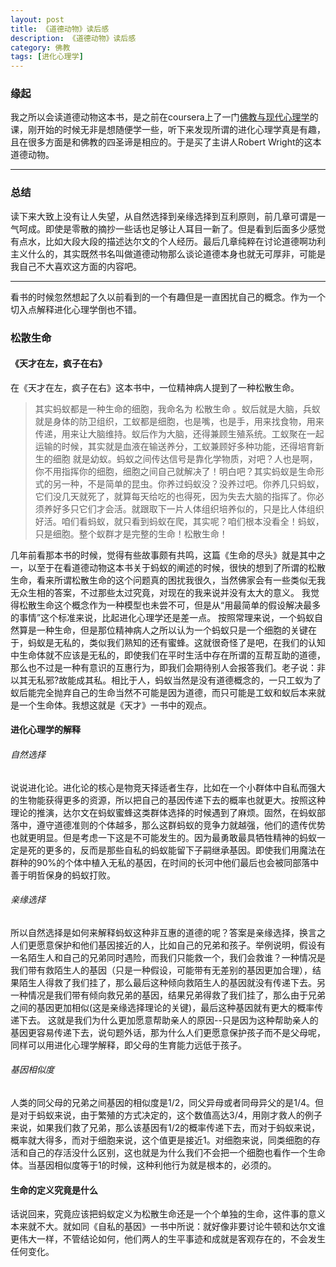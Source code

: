 ```yaml
---
layout: post
title: 《道德动物》读后感
description: 《道德动物》读后感
category: 佛教
tags: [进化心理学]
---
```


### 缘起
我之所以会读道德动物这本书，是之前在coursera上了一门[佛教与现代心理学](https://www.coursera.org/learn/science-of-meditation/home)的课，刚开始的时候无非是想随便学一些，听下来发现所谓的进化心理学真是有趣，且在很多方面是和佛教的四圣谛是相应的。于是买了主讲人Robert Wright的这本道德动物。

---

### 总结
读下来大致上没有让人失望，从自然选择到亲缘选择到互利原则，前几章可谓是一气呵成。即使是零散的摘抄一些话也足够让人耳目一新了。但是看到后面多少感觉有点水，比如大段大段的描述达尔文的个人经历。最后几章纯粹在讨论道德啊功利主义什么的，其实既然书名叫做道德动物那么谈论道德本身也就无可厚非，可能是我自己不大喜欢这方面的内容吧。

---

看书的时候忽然想起了久以前看到的一个有趣但是一直困扰自己的概念。作为一个切入点解释进化心理学倒也不错。

### 松散生命
#### 《天才在左，疯子在右》 
在《天才在左，疯子在右》这本书中，一位精神病人提到了一种松散生命。
> 其实蚂蚁都是一种生命的细胞，我命名为 松散生命 。蚁后就是大脑，兵蚁就是身体的防卫组织，工蚁都是细胞，也是嘴，也是手，用来找食物，用来传递，用来让大脑维持。蚁后作为大脑，还得兼顾生殖系统。工蚁聚在一起运输的时候，其实就是血液在输送养分，工蚁兼顾好多种功能，还得培育新生的细胞 就是幼蚁。蚂蚁之间传达信号是靠化学物质，对吧？人也是啊，你不用指挥你的细胞，细胞之间自己就解决了！明白吧？其实蚂蚁是生命形式的另一种，不是简单的昆虫。你养过蚂蚁没？没养过吧。你养几只蚂蚁，它们没几天就死了，就算每天给吃的也得死，因为失去大脑的指挥了。你必须养好多只它们才会活。就跟取下一片人体组织培养似的，只是比人体组织好活。咱们看蚂蚁，就只看到蚂蚁在爬，其实呢？咱们根本没看全！蚂蚁，只是细胞。整个蚁群才是完整的生命！松散生命！

几年前看那本书的时候，觉得有些故事颇有共鸣，这篇《生命的尽头》就是其中之一，以至于在看道德动物这本书关于蚂蚁的阐述的时候，很快的想到了所谓的松散生命，看来所谓松散生命的这个问题真的困扰我很久，当然佛家会有一些类似无我无众生相的答案，不过那些太过究竟，对现在的我来说并没有太大的意义。
我觉得松散生命这个概念作为一种模型也未尝不可，但是从“用最简单的假设解决最多的事情”这个标准来说，比起进化心理学还是差一点。
按照常理来说，一个蚂蚁自然算是一种生命，但是那位精神病人之所以认为一个蚂蚁只是一个细胞的关键在于，蚂蚁是无私的，类似我们熟知的还有蜜蜂。这就很奇怪了是吧，在我们的认知中生命体就不应该是无私的，即使我们在平时生活中存在所谓的互帮互助的道德，那么也不过是一种有意识的互惠行为，即我们会期待别人会报答我们。老子说：非以其无私邪?故能成其私。相比于人，蚂蚁当然是没有道德概念的，一只工蚁为了蚁后能完全抛弃自己的生命当然不可能是因为道德，而只可能是工蚁和蚁后本来就是一个生命体。我想这就是《天才》一书中的观点。

#### 进化心理学的解释
###### 自然选择
说说进化论。进化论的核心是物竞天择适者生存，比如在一个小群体中自私而强大的生物能获得更多的资源，所以把自己的基因传递下去的概率也就更大。按照这种理论的推演，达尔文在蚂蚁蜜蜂这类群体选择的时候遇到了麻烦。固然，在蚂蚁部落中，遵守道德准则的个体越多，那么这群蚂蚁的竞争力就越强，他们的遗传优势也就更明显。但是考虑一下这是不可能发生的。因为最勇敢最具牺牲精神的蚂蚁一定是死的更多的，反而是那些自私的蚂蚁能留下子嗣继承基因。即使我们用魔法在群种的90%的个体中植入无私的基因，在时间的长河中他们最后也会被同部落中善于明哲保身的蚂蚁打败。
###### 亲缘选择
所以自然选择是如何来解释蚂蚁这种非互惠的道德的呢？答案是亲缘选择，换言之人们更愿意保护和他们基因接近的人，比如自己的兄弟和孩子。举例说明，假设有一名陌生人和自己的兄弟同时遇险，而我们只能救一个，我们会救谁？一种情况是我们带有救陌生人的基因（只是一种假设，可能带有无差别的基因更加合理），结果陌生人得救了我们挂了，那么最后这种倾向救陌生人的基因就没有传递下去。另一种情况是我们带有倾向救兄弟的基因，结果兄弟得救了我们挂了，那么由于兄弟之间的基因更加相似(这是亲缘选择理论的关键)，最后这种基因就有更大的概率传递下去。
这就是我们为什么更加愿意帮助亲人的原因--只是因为这种帮助亲人的基因更容易传递下去，说句题外话，那为什么人们更愿意保护孩子而不是父母呢，同样可以用进化心理学解释，即父母的生育能力远低于孩子。
###### 基因相似度
人类的同父母的兄弟之间基因的相似度是1/2，同父异母或者同母异父的是1/4。但是对于蚂蚁来说，由于繁殖的方式决定的，这个数值高达3/4，用刚才救人的例子来说，如果我们救了兄弟，那么该基因有1/2的概率传递下去，而对于蚂蚁来说，概率就大得多，而对于细胞来说，这个值更是接近1。对细胞来说，同类细胞的存活和自己的存活没什么区别，这也就是为什么我们不会把一个细胞也看作一个生命体。当基因相似度等于1的时候，这种利他行为就是根本的，必须的。

#### 生命的定义究竟是什么
话说回来，究竟应该把蚂蚁定义为松散生命还是一个个单独的生命，这件事的意义本来就不大。就如同《自私的基因》一书中所说：就好像非要讨论牛顿和达尔文谁更伟大一样，不管结论如何，他们两人的生平事迹和成就是客观存在的，不会发生任何变化。
